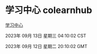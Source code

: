 # 学习中心 colearnhub
[学习中心](http://:56308/colearnhub/)

2023年 09月 13日 星期三 04:10:02 CST

2023年 09月 12日 星期二 20:10:02 GMT
